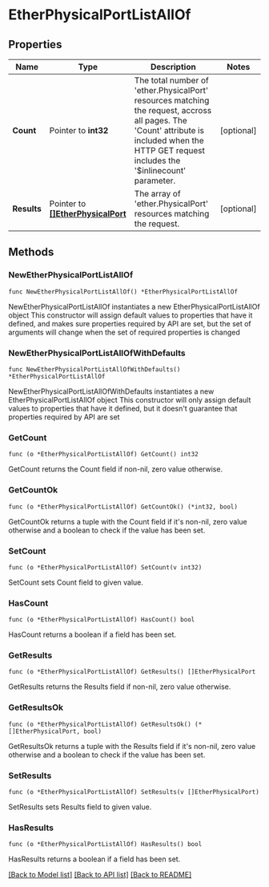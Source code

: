 # EtherPhysicalPortListAllOf

## Properties

Name | Type | Description | Notes
------------ | ------------- | ------------- | -------------
**Count** | Pointer to **int32** | The total number of &#39;ether.PhysicalPort&#39; resources matching the request, accross all pages. The &#39;Count&#39; attribute is included when the HTTP GET request includes the &#39;$inlinecount&#39; parameter. | [optional] 
**Results** | Pointer to [**[]EtherPhysicalPort**](ether.PhysicalPort.md) | The array of &#39;ether.PhysicalPort&#39; resources matching the request. | [optional] 

## Methods

### NewEtherPhysicalPortListAllOf

`func NewEtherPhysicalPortListAllOf() *EtherPhysicalPortListAllOf`

NewEtherPhysicalPortListAllOf instantiates a new EtherPhysicalPortListAllOf object
This constructor will assign default values to properties that have it defined,
and makes sure properties required by API are set, but the set of arguments
will change when the set of required properties is changed

### NewEtherPhysicalPortListAllOfWithDefaults

`func NewEtherPhysicalPortListAllOfWithDefaults() *EtherPhysicalPortListAllOf`

NewEtherPhysicalPortListAllOfWithDefaults instantiates a new EtherPhysicalPortListAllOf object
This constructor will only assign default values to properties that have it defined,
but it doesn't guarantee that properties required by API are set

### GetCount

`func (o *EtherPhysicalPortListAllOf) GetCount() int32`

GetCount returns the Count field if non-nil, zero value otherwise.

### GetCountOk

`func (o *EtherPhysicalPortListAllOf) GetCountOk() (*int32, bool)`

GetCountOk returns a tuple with the Count field if it's non-nil, zero value otherwise
and a boolean to check if the value has been set.

### SetCount

`func (o *EtherPhysicalPortListAllOf) SetCount(v int32)`

SetCount sets Count field to given value.

### HasCount

`func (o *EtherPhysicalPortListAllOf) HasCount() bool`

HasCount returns a boolean if a field has been set.

### GetResults

`func (o *EtherPhysicalPortListAllOf) GetResults() []EtherPhysicalPort`

GetResults returns the Results field if non-nil, zero value otherwise.

### GetResultsOk

`func (o *EtherPhysicalPortListAllOf) GetResultsOk() (*[]EtherPhysicalPort, bool)`

GetResultsOk returns a tuple with the Results field if it's non-nil, zero value otherwise
and a boolean to check if the value has been set.

### SetResults

`func (o *EtherPhysicalPortListAllOf) SetResults(v []EtherPhysicalPort)`

SetResults sets Results field to given value.

### HasResults

`func (o *EtherPhysicalPortListAllOf) HasResults() bool`

HasResults returns a boolean if a field has been set.


[[Back to Model list]](../README.md#documentation-for-models) [[Back to API list]](../README.md#documentation-for-api-endpoints) [[Back to README]](../README.md)



